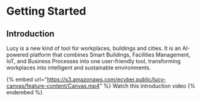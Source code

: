 # Getting Started

## Introduction

Lucy is a new kind of tool for workplaces, buildings and cities. It is an AI-powered platform that combines Smart Buildings, Facilities Management, IoT, and Business Processes into one user-friendly tool, transforming workplaces into intelligent and sustainable environments.



{% embed url="https://s3.amazonaws.com/ecyber.public/lucy-canvas/feature-content/Canvas.mp4" %}
Watch this introduction video
{% endembed %}

